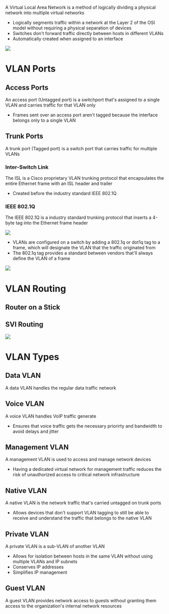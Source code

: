 A Virtual Local Area Network is a method of logically dividing a physical network into multiple virtual networks

* Logically segments traffic within a network at the Layer 2 of the OSI model without requiring a physical separation of devices
* Switches don't forward traffic directly between hosts in different VLANs
* Automatically created when assigned to an interface

![](https://github.com/JonmarCorpuz/SecondBrain/blob/main/Assets/Whitespace.png)

# VLAN Ports

## Access Ports

An access port (Untagged port) is a switchport that's assigned to a single VLAN and carries traffic for that VLAN only

* Frames sent over an access port aren't tagged because the interface belongs only to a single VLAN

## Trunk Ports

A trunk port (Tagged port) is a switch port that carries traffic for multiple VLANs 

### Inter-Switch Link

The ISL is a Cisco proprietary VLAN trunking protocol that encapsulates the entire Ethernet frame with an ISL header and trailer

* Created before the industry standard IEEE 802.1Q

### IEEE 802.1Q

The IEEE 802.1Q is a industry standard trunking protocol that inserts a 4-byte tag into the Ethernet frame header

![](https://github.com/JonmarCorpuz/SecondBrain/blob/main/Assets/922c8b652a916ec056dcc5ebc65fee00.png)

* VLANs are configured on a switch by adding a 802.1q or dot1q tag to a frame, which will designate the VLAN that the traffic originated from
* The 802.1q tag provides a standard between vendors that'll always define the VLAN of a frame

![](https://github.com/JonmarCorpuz/SecondBrain/blob/main/Assets/Whitespace.png)

# VLAN Routing

## Router on a Stick

## SVI Routing

![](https://github.com/JonmarCorpuz/SecondBrain/blob/main/Assets/Whitespace.png)

# VLAN Types

## Data VLAN

A data VLAN handles the regular data traffic network

## Voice VLAN

A voice VLAN handles VoIP traffic generate

* Ensures that voice traffic gets the necessary priorirty and bandwidth to avoid delays and jitter

## Management VLAN

A management VLAN is used to access and manage network devices

* Having a dedicated virtual network for management traffic reduces the risk of unauthorized access to critical network infrastructure

## Native VLAN

A native VLAN is the network traffic that's carried untagged on trunk ports

* Allows devices that don't support VLAN tagging to still be able to receive and understand the traffic that belongs to the native VLAN

## Private VLAN

A private VLAN is a sub-VLAN of another VLAN

* Allows for isolation between hosts in the same VLAN without using multiple VLANs and IP subnets
* Conserves IP addresses
* Simplifies IP management

## Guest VLAN

A guest VLAN provides network access to guests without granting them access to the organization's internal network resources
